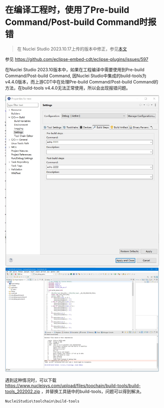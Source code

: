 # 在编译工程时，使用了Pre-build Command/Post-build Command时报错

> 在 Nuclei Studio 2023.10.17上传的版本中修正，参见[本文](7-update_nucleistudio_202310_to_fixed_version.md)

参见 https://github.com/eclipse-embed-cdt/eclipse-plugins/issues/597

在Nuclei Studio 2023.10版本中，如果在工程编译中需要使用到Pre-build Command/Post-build Command, 因Nuclei Studio中集成的build-tools为v4.4.0版本，而上游CDT中在处理Pre-build Command/Post-build Command的方法，在build-tools v4.4.0无法正常使用，所以会出现报错问题。

![](asserts/images/20231113181414.png)
![](asserts/images/20231113181518.png)

遇到这种情况时，可以下载 https://www.nucleisys.com/upload/files/toochain/build-tools/build-tools_202002.zip ，并替换工具链中的build-tools，问题可以得到解决。

```
NucleiStudio\toolchain\build-tools
```
